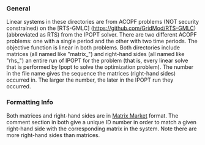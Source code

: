 ### General

Linear systems in these directories are from ACOPF problems (NOT security constrained)
on the [RTS-GMLC] (https://github.com/GridMod/RTS-GMLC) (abbreviated as RTS) from the IPOPT solver.
There are two different ACOPF problems: one with a single period and the other with two time periods.
The objective function is linear in both problems.  Both directories include matrices (all named like
"matrix\_") and right-hand sides (all named like "rhs\_") an entire run of IPOPT for
the problem (that is, every linear solve that is performed by Ipopt to solve the
optimization problem).  The number in the file name gives the sequence the matrices
(right-hand sides) occurred in.  The larger the number, the later in the IPOPT
run they occurred.

### Formatting Info

Both matrices and right-hand sides are in [Matrix Market](https://math.nist.gov/MatrixMarket/formats.html) format.
The comment section in both give a unique ID number in order to match a given right-hand 
side with the corresponding matrix in the system.  Note there are more right-hand 
sides than matrices.
